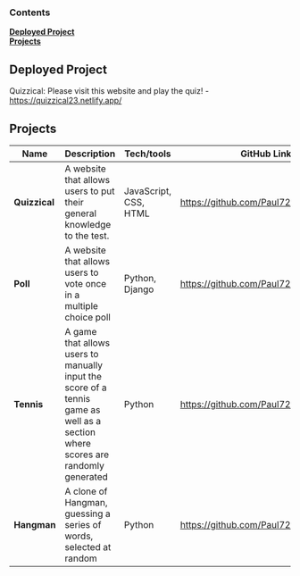 
### Contents
**[Deployed Project](#deployed-project)**<br>
**[Projects](#projects)**<br>

## Deployed Project
Quizzical: Please visit this website and play the quiz! - https://quizzical23.netlify.app/

## Projects

| Name                         | Description       | Tech/tools        | GitHub Link      |
| ---------------------------- | ----------------- | ----------------- |------------------|
| **Quizzical** | A website that allows users to put their general knowledge to the test. | JavaScript, CSS, HTML | https://github.com/Paul72187/Quizzical
| **Poll** | A website that allows users to vote once in a multiple choice poll | Python, Django | https://github.com/Paul72187/Poll
| **Tennis** | A game that allows users to manually input the score of a tennis game as well as a section where scores are randomly generated | Python | https://github.com/Paul72187/Tennis
| **Hangman** | A clone of Hangman, guessing a series of words, selected at random | Python | https://github.com/Paul72187/Hangman

